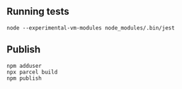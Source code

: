 

## Running tests
```
node --experimental-vm-modules node_modules/.bin/jest
```

## Publish
```
npm adduser
npx parcel build
npm publish
```
